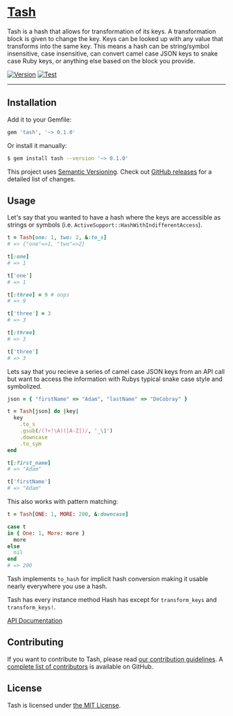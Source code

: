 # [Tash][]

Tash is a hash that allows for transformation of its keys.
A transformation block is given to change the key.
Keys can be looked up with any value that transforms into the same key.
This means a hash can be string/symbol insensitive, case insensitive, can convert camel case JSON keys to snake case Ruby keys, or anything else based on the block you provide.

[![Version](https://img.shields.io/gem/v/tash.svg?style=flat-square)](https://rubygems.org/gems/tash)
[![Test](https://img.shields.io/github/workflow/status/AaronLasseigne/tash/Test?label=Test&style=flat-square)](https://github.com/AaronLasseigne/tash/actions?query=workflow%3ATest)

---

## Installation

Add it to your Gemfile:

``` rb
gem 'tash', '~> 0.1.0'
```

Or install it manually:

``` sh
$ gem install tash --version '~> 0.1.0'
```

This project uses [Semantic Versioning][].
Check out [GitHub releases][] for a detailed list of changes.

## Usage

Let's say that you wanted to have a hash where the keys are accessible as strings or symbols (i.e. `ActiveSupport::HashWithIndifferentAccess`).

``` rb
t = Tash[one: 1, two: 2, &:to_s]
# => {"one"=>1, "two"=>2}

t[:one]
# => 1

t['one']
# => 1

t[:three] = 9 # oops
# => 9

t['three'] = 3
# => 3

t[:three]
# => 3

t['three']
# => 3
```

Lets say that you recieve a series of camel case JSON keys from an API call but want to access the information with Rubys typical snake case style and symbolized.

``` rb
json = { "firstName" => "Adam", "lastName" => "DeCobray" }

t = Tash[json] do |key|
  key
    .to_s
    .gsub(/(?<!\A)([A-Z])/, '_\1')
    .downcase
    .to_sym
end

t[:first_name]
# => "Adam"

t['firstName']
# => "Adam"
```

This also works with pattern matching:

``` rb
t = Tash[ONE: 1, MORE: 200, &:downcase]

case t
in { One: 1, More: more }
  more
else
  nil
end
# => 200
```

Tash implements `to_hash` for implicit hash conversion making it usable nearly everywhere you use a hash.

Tash has every instance method Hash has except for `transform_keys` and `transform_keys!`.

[API Documentation][]

## Contributing

If you want to contribute to Tash, please read [our contribution guidelines][].
A [complete list of contributors][] is available on GitHub.

## License

Tash is licensed under [the MIT License][].

[Tash]: https://github.com/AaronLasseigne/tash
[semantic versioning]: http://semver.org/spec/v2.0.0.html
[GitHub releases]: https://github.com/AaronLasseigne/tash/releases
[API Documentation]: http://rubydoc.info/github/AaronLasseigne/tash
[our contribution guidelines]: CONTRIBUTING.md
[complete list of contributors]: https://github.com/AaronLasseigne/tash/graphs/contributors
[the mit license]: LICENSE.txt
